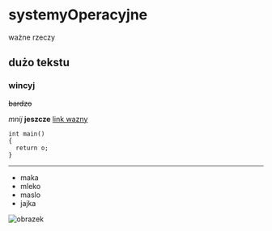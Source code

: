# systemyOperacyjne
ważne rzeczy
 ## dużo tekstu
 ### wincyj

 ~~bardzo~~

 *mnij*
 **jeszcze**
 [link wazny](http://www.wp.pl)

    int main()
    {
      return o;
    }
  ---
  * maka
  * mleko
  * maslo
  * jajka

  ![obrazek](https://iconicphotos.files.wordpress.com/2011/03/4744.jpg?w=700)
  
